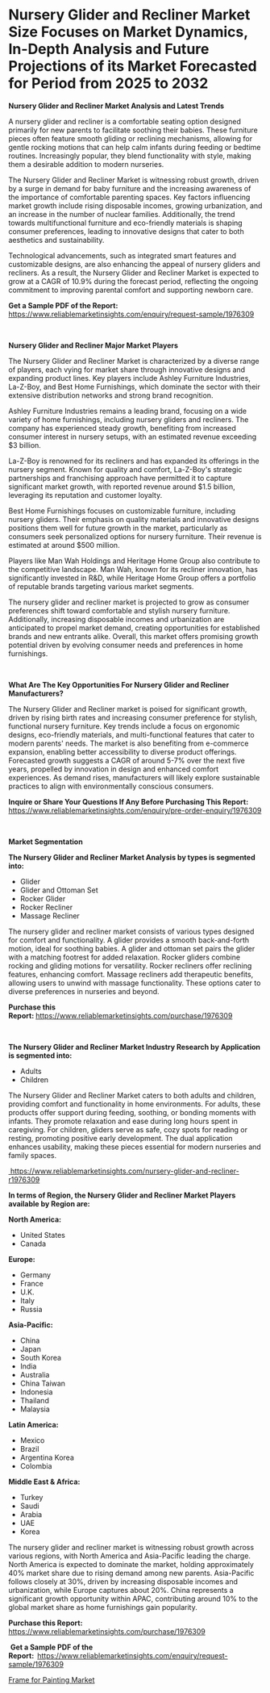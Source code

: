 <p><h1>Nursery Glider and Recliner Market Size Focuses on Market Dynamics, In-Depth Analysis and Future Projections of its Market Forecasted for Period from 2025 to 2032</h1></p><p><strong>Nursery Glider and Recliner Market Analysis and Latest Trends</strong></p>
<p><p>A nursery glider and recliner is a comfortable seating option designed primarily for new parents to facilitate soothing their babies. These furniture pieces often feature smooth gliding or reclining mechanisms, allowing for gentle rocking motions that can help calm infants during feeding or bedtime routines. Increasingly popular, they blend functionality with style, making them a desirable addition to modern nurseries.</p><p>The Nursery Glider and Recliner Market is witnessing robust growth, driven by a surge in demand for baby furniture and the increasing awareness of the importance of comfortable parenting spaces. Key factors influencing market growth include rising disposable incomes, growing urbanization, and an increase in the number of nuclear families. Additionally, the trend towards multifunctional furniture and eco-friendly materials is shaping consumer preferences, leading to innovative designs that cater to both aesthetics and sustainability.</p><p>Technological advancements, such as integrated smart features and customizable designs, are also enhancing the appeal of nursery gliders and recliners. As a result, the Nursery Glider and Recliner Market is expected to grow at a CAGR of 10.9% during the forecast period, reflecting the ongoing commitment to improving parental comfort and supporting newborn care.</p></p>
<p><strong>Get a Sample PDF of the Report:&nbsp;</strong> <a href="https://www.reliablemarketinsights.com/enquiry/request-sample/1976309?utm_campaign=3361&utm_medium=2&utm_source=Github&utm_content=ia&utm_term=05042025&utm_id=nursery-glider-and-recliner">https://www.reliablemarketinsights.com/enquiry/request-sample/1976309</a></p>
<p>&nbsp;</p>
<p><strong>Nursery Glider and Recliner Major Market Players</strong></p>
<p><p>The Nursery Glider and Recliner Market is characterized by a diverse range of players, each vying for market share through innovative designs and expanding product lines. Key players include Ashley Furniture Industries, La-Z-Boy, and Best Home Furnishings, which dominate the sector with their extensive distribution networks and strong brand recognition.</p><p>Ashley Furniture Industries remains a leading brand, focusing on a wide variety of home furnishings, including nursery gliders and recliners. The company has experienced steady growth, benefiting from increased consumer interest in nursery setups, with an estimated revenue exceeding $3 billion. </p><p>La-Z-Boy is renowned for its recliners and has expanded its offerings in the nursery segment. Known for quality and comfort, La-Z-Boy's strategic partnerships and franchising approach have permitted it to capture significant market growth, with reported revenue around $1.5 billion, leveraging its reputation and customer loyalty.</p><p>Best Home Furnishings focuses on customizable furniture, including nursery gliders. Their emphasis on quality materials and innovative designs positions them well for future growth in the market, particularly as consumers seek personalized options for nursery furniture. Their revenue is estimated at around $500 million.</p><p>Players like Man Wah Holdings and Heritage Home Group also contribute to the competitive landscape. Man Wah, known for its recliner innovation, has significantly invested in R&D, while Heritage Home Group offers a portfolio of reputable brands targeting various market segments.</p><p>The nursery glider and recliner market is projected to grow as consumer preferences shift toward comfortable and stylish nursery furniture. Additionally, increasing disposable incomes and urbanization are anticipated to propel market demand, creating opportunities for established brands and new entrants alike. Overall, this market offers promising growth potential driven by evolving consumer needs and preferences in home furnishings.</p></p>
<p>&nbsp;</p>
<p><strong>What Are The Key Opportunities For Nursery Glider and Recliner Manufacturers?</strong></p>
<p><p>The Nursery Glider and Recliner market is poised for significant growth, driven by rising birth rates and increasing consumer preference for stylish, functional nursery furniture. Key trends include a focus on ergonomic designs, eco-friendly materials, and multi-functional features that cater to modern parents' needs. The market is also benefiting from e-commerce expansion, enabling better accessibility to diverse product offerings. Forecasted growth suggests a CAGR of around 5-7% over the next five years, propelled by innovation in design and enhanced comfort experiences. As demand rises, manufacturers will likely explore sustainable practices to align with environmentally conscious consumers.</p></p>
<p><strong>Inquire or Share Your Questions If Any Before Purchasing This Report:</strong> <a href="https://www.reliablemarketinsights.com/enquiry/pre-order-enquiry/1976309?utm_campaign=3361&utm_medium=2&utm_source=Github&utm_content=ia&utm_term=05042025&utm_id=nursery-glider-and-recliner">https://www.reliablemarketinsights.com/enquiry/pre-order-enquiry/1976309</a></p>
<p>&nbsp;</p>
<p><strong>Market Segmentation</strong></p>
<p><strong>The Nursery Glider and Recliner Market Analysis by types is segmented into:</strong></p>
<p><ul><li>Glider</li><li>Glider and Ottoman Set</li><li>Rocker Glider</li><li>Rocker Recliner</li><li>Massage Recliner</li></ul></p>
<p><p>The nursery glider and recliner market consists of various types designed for comfort and functionality. A glider provides a smooth back-and-forth motion, ideal for soothing babies. A glider and ottoman set pairs the glider with a matching footrest for added relaxation. Rocker gliders combine rocking and gliding motions for versatility. Rocker recliners offer reclining features, enhancing comfort. Massage recliners add therapeutic benefits, allowing users to unwind with massage functionality. These options cater to diverse preferences in nurseries and beyond.</p></p>
<p><strong>Purchase this Report:&nbsp;</strong><a href="https://www.reliablemarketinsights.com/purchase/1976309?utm_campaign=3361&utm_medium=2&utm_source=Github&utm_content=ia&utm_term=05042025&utm_id=nursery-glider-and-recliner">https://www.reliablemarketinsights.com/purchase/1976309</a></p>
<p>&nbsp;</p>
<p><strong>The Nursery Glider and Recliner Market Industry Research by Application is segmented into:</strong></p>
<p><ul><li>Adults</li><li>Children</li></ul></p>
<p><p>The Nursery Glider and Recliner Market caters to both adults and children, providing comfort and functionality in home environments. For adults, these products offer support during feeding, soothing, or bonding moments with infants. They promote relaxation and ease during long hours spent in caregiving. For children, gliders serve as safe, cozy spots for reading or resting, promoting positive early development. The dual application enhances usability, making these pieces essential for modern nurseries and family spaces.</p></p>
<p><a href="https://www.reliablemarketinsights.com/nursery-glider-and-recliner-r1976309?utm_campaign=3361&utm_medium=2&utm_source=Github&utm_content=ia&utm_term=05042025&utm_id=nursery-glider-and-recliner">&nbsp;https://www.reliablemarketinsights.com/nursery-glider-and-recliner-r1976309</a></p>
<p><strong>In terms of Region, the Nursery Glider and Recliner Market Players available by Region are:</strong></p>
<p>
    <p> <strong> North America: </strong>
        <ul>
            <li>United States</li>
            <li>Canada</li>
        </ul>
        </p> 
    <p> <strong> Europe: </strong>
        <ul>
            <li>Germany</li>
            <li>France</li>
            <li>U.K.</li>
            <li>Italy</li>
            <li>Russia</li>
        </ul>
        </p> 
    <p> <strong> Asia-Pacific: </strong>
        <ul>
            <li>China</li>
            <li>Japan</li>
            <li>South Korea</li>
            <li>India</li>
            <li>Australia</li>
            <li>China Taiwan</li>
            <li>Indonesia</li>
            <li>Thailand</li>
            <li>Malaysia</li>
        </ul>
        </p> 
    <p> <strong> Latin America: </strong>
        <ul>
            <li>Mexico</li>
            <li>Brazil</li>
            <li>Argentina Korea</li>
            <li>Colombia</li>
        </ul>
        </p> 
    <p> <strong> Middle East & Africa: </strong>
        <ul>
            <li>Turkey</li>
            <li>Saudi</li>
            <li>Arabia</li>
            <li>UAE</li>
            <li>Korea</li>
        </ul>
    </p>
    </p>
<p><p>The nursery glider and recliner market is witnessing robust growth across various regions, with North America and Asia-Pacific leading the charge. North America is expected to dominate the market, holding approximately 40% market share due to rising demand among new parents. Asia-Pacific follows closely at 30%, driven by increasing disposable incomes and urbanization, while Europe captures about 20%. China represents a significant growth opportunity within APAC, contributing around 10% to the global market share as home furnishings gain popularity.</p></p>
<p><strong>Purchase this Report: </strong><a href="https://www.reliablemarketinsights.com/purchase/1976309?utm_campaign=3361&utm_medium=2&utm_source=Github&utm_content=ia&utm_term=05042025&utm_id=nursery-glider-and-recliner">https://www.reliablemarketinsights.com/purchase/1976309</a></p>
<p>&nbsp;<strong>Get a Sample PDF of the Report:&nbsp;&nbsp;</strong><a href="https://www.reliablemarketinsights.com/enquiry/request-sample/1976309?utm_campaign=3361&utm_medium=2&utm_source=Github&utm_content=ia&utm_term=05042025&utm_id=nursery-glider-and-recliner">https://www.reliablemarketinsights.com/enquiry/request-sample/1976309</a></p>
<p><strong></strong></p>
<p><p><a href="https://github.com/shafriusizi/Market-Research-Report-List-1/blob/main/frame-for-painting-market.md?utm_campaign=3361&utm_medium=2&utm_source=Github&utm_content=ia&utm_term=05042025&utm_id=nursery-glider-and-recliner">Frame for Painting Market</a></p></p>